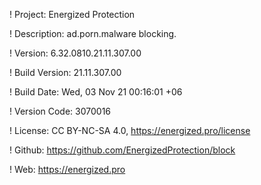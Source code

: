 ! Project: Energized Protection

! Description: ad.porn.malware blocking.

! Version: 6.32.0810.21.11.307.00

! Build Version: 21.11.307.00

! Build Date: Wed, 03 Nov 21 00:16:01 +06

! Version Code: 3070016

! License: CC BY-NC-SA 4.0, https://energized.pro/license

! Github: https://github.com/EnergizedProtection/block

! Web: https://energized.pro

